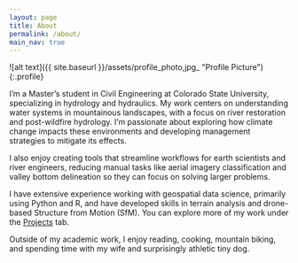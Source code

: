 ```yaml
---
layout: page
title: About
permalink: /about/
main_nav: true
---
```


![alt text]({{ site.baseurl }}/assets/profile_photo,jpg_ "Profile Picture"){:.profile}

I’m a Master’s student in Civil Engineering at Colorado State University, specializing in hydrology and hydraulics. My work centers on understanding water systems in mountainous landscapes, with a focus on river restoration and post-wildfire hydrology. I’m passionate about exploring how climate change impacts these environments and developing management strategies to mitigate its effects.

I also enjoy creating tools that streamline workflows for earth scientists and river engineers, reducing manual tasks like aerial imagery classification and valley bottom delineation so they can focus on solving larger problems.

I have extensive experience working with geospatial data science, primarily using Python and R, and have developed skills in terrain analysis and drone-based Structure from Motion (SfM). You can explore more of my work under the [Projects] tab.

Outside of my academic work, I enjoy reading, cooking, mountain biking, and spending time with my wife and surprisingly athletic tiny dog.

[Projects]: https://atdunwoody.github.io/projects/

